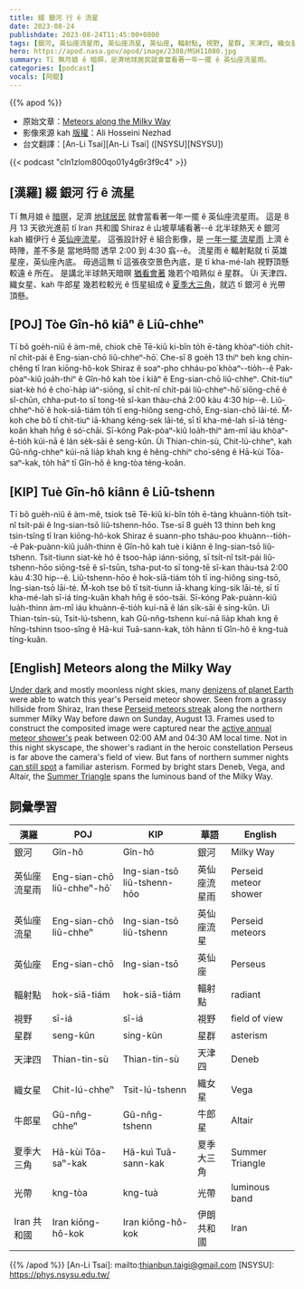 ```yaml
---
title: 綴 銀河 行 ê 流星
date: 2023-08-24
publishdate: 2023-08-24T11:45:00+0800
tags: [銀河, 英仙座流星雨, 英仙座流星, 英仙座, 輻射點, 視野, 星群, 天津四, 織女星, 牛郎星, 夏季大三角, 光帶, Iran 共和國]
hero: https://apod.nasa.gov/apod/image/2308/MSH11080.jpg
summary: Tī 無月娘 ê 暗暝，足濟地球居民就會當看著一年一擺 ê 英仙座流星雨。
categories: [podcast]
vocals: [阿錕]
---
```


{{% apod %}}

- 原始文章：[Meteors along the Milky Way](https://apod.nasa.gov/apod/ap230824.html)
- 影像來源 kah [版權][copyright]：Ali Hosseini Nezhad
- 台文翻譯：[An-Li Tsai][An-Li Tsai] ([NSYSU][NSYSU])

{{< podcast "cln1zlom800qo01y4g6r3f9c4" >}}

## [漢羅] 綴 銀河 行 ê 流星
Tī 無月娘 ê [暗暝][Under dark]，足濟 [地球居民][denizens of planet Earth] 就會當看著一年一擺 ê 英仙座流星雨。
這是 8 月 13 天欲光進前 tī Iran 共和國 Shiraz ê 山坡草埔看著--ê 北半球熱天 ê 銀河 kah 綴伊行 ê [英仙座流星][Perseid meteors streak]。
這張設計好 ê 組合影像，是 [一年一擺 流星雨][active annual meteor shower's] 上濟 ê 時陣，差不多是 當地時間 透早 2:00 到 4:30 翕--ê。
流星雨 ê 輻射點就 tī 英雄星座，英仙座內底。
毋過這無 tī 這張夜空景色內底，是 tī kha-mé-lah 視野頂懸較遠 ê 所在。
是講北半球熱天暗暝 [猶看會著][can still spot] 幾若个咱熟似 ê 星群。
Ùi 天津四、織女星、kah 牛郎星 幾若粒較光 ê 恆星組成 ê [夏季大三角][Summer Triangle]，就迒 tī 銀河 ê 光帶 頂懸。

## [POJ] Tòe Gîn-hô kiâⁿ ê Liû-chheⁿ
Tī bô goe̍h-niû ê àm-mê, chiok chē Tē-kiû ki-bîn to̍h ē-tàng khòaⁿ-tio̍h chi̍t-nî chi̍t-pái ê Eng-sian-chō liû-chheⁿ-hō͘.
Che-sī 8 goe̍h 13 thiⁿ beh kng chìn-chêng tī Iran kiōng-hô-kok Shiraz ê soaⁿ-pho chháu-po͘ khòaⁿ--tio̍h--ê Pak-pòaⁿ-kiû joa̍h-thiⁿ ê Gîn-hô kah tòe i kiâⁿ ê Eng-sian-chō liû-chheⁿ.
Chit-tiuⁿ siat-kè hó ê cho͘-ha̍p iáⁿ-siōng, sī chi̍t-nî chi̍t-pái liû-chheⁿ-hō͘ siōng-chē ê sî-chūn, chha-put-to sī tong-tē sî-kan thàu-chá 2:00 kàu 4:30 hip--ê.
Liû-chheⁿ-hō͘ ê hok-siā-tiám to̍h tī eng-hiông seng-chō, Eng-sian-chō lāi-té.
M̄-koh che bô tī chit-tiuⁿ iā-khang kéng-sek lāi-té, sī tī kha-mé-lah sī-iá téng-koân khah hn̄g ê só͘-chāi.
Sī-kóng Pak-pòaⁿ-kiû loa̍h-thiⁿ àm-mî iáu khòaⁿ-ē-tio̍h kúi-nā ê lán se̍k-sāi ê seng-kûn.
Ùi Thian-chin-sù, Chit-lú-chheⁿ, kah Gû-nn̂g-chheⁿ kúi-nā lia̍p khah kng ê hêng-chhiⁿ cho͘-sêng ê Hā-kùi Tōa-saⁿ-kak, to̍h hāⁿ tī Gîn-hô ê kng-tòa téng-koân.

## [KIP] Tuè Gîn-hô kiânn ê Liû-tshenn
Tī bô gue̍h-niû ê àm-mê, tsiok tsē Tē-kiû ki-bîn to̍h ē-tàng khuànn-tio̍h tsi̍t-nî tsi̍t-pái ê Ing-sian-tsō liû-tshenn-hōo.
Tse-sī 8 gue̍h 13 thinn beh kng tsìn-tsîng tī Iran kiōng-hô-kok Shiraz ê suann-pho tsháu-poo khuànn--tio̍h--ê Pak-puànn-kiû jua̍h-thinn ê Gîn-hô kah tuè i kiânn ê Ing-sian-tsō liû-tshenn.
Tsit-tiunn siat-kè hó ê tsoo-ha̍p iánn-siōng, sī tsi̍t-nî tsi̍t-pái liû-tshenn-hōo siōng-tsē ê sî-tsūn, tsha-put-to sī tong-tē sî-kan thàu-tsá 2:00 kàu 4:30 hip--ê.
Liû-tshenn-hōo ê hok-siā-tiám to̍h tī ing-hiông sing-tsō, Ing-sian-tsō lāi-té.
M̄-koh tse bô tī tsit-tiunn iā-khang kíng-sik lāi-té, sī tī kha-mé-lah sī-iá tíng-kuân khah hn̄g ê sóo-tsāi.
Sī-kóng Pak-puànn-kiû lua̍h-thinn àm-mî iáu khuànn-ē-tio̍h kuí-nā ê lán si̍k-sāi ê sing-kûn.
Uì Thian-tsin-sù, Tsit-lú-tshenn, kah Gû-nn̂g-tshenn kuí-nā lia̍p khah kng ê hîng-tshinn tsoo-sîng ê Hā-kuì Tuā-sann-kak, to̍h hānn tī Gîn-hô ê kng-tuà tíng-kuân.

## [English] Meteors along the Milky Way
[Under dark][Under dark] and mostly moonless night skies, many [denizens of planet Earth][denizens of planet Earth] were able to watch this year's Perseid meteor shower.
Seen from a grassy hillside from Shiraz, Iran these [Perseid meteors streak][Perseid meteors streak] along the northern summer Milky Way before dawn on Sunday, August 13.
Frames used to construct the composited image were captured near the [active annual meteor shower's][active annual meteor shower's] peak between 02:00 AM and 04:30 AM local time.
Not in this night skyscape, the shower's radiant in the heroic constellation Perseus is far above the camera's field of view.
But fans of northern summer nights [can still spot][can still spot] a familiar asterism.
Formed by bright stars Deneb, Vega, and Altair, the [Summer Triangle][Summer Triangle] spans the luminous band of the Milky Way.

## 詞彙學習

|漢羅|POJ|KIP|華語|English|
|-|-|-|-|-|
|銀河|Gîn-hô|Gîn-hô|銀河|Milky Way|
|英仙座流星雨|Eng-sian-chō liû-chheⁿ-hō͘|Ing-sian-tsō liû-tshenn-hōo|英仙座流星雨|Perseid meteor shower|
|英仙座流星|Eng-sian-chō liû-chheⁿ|Ing-sian-tsō liû-tshenn|英仙座流星|Perseid meteors|
|英仙座|Eng-sian-chō|Ing-sian-tsō|英仙座|Perseus|
|輻射點|hok-siā-tiám|hok-siā-tiám|輻射點|radiant|
|視野|sī-iá|sī-iá|視野|field of view|
|星群|seng-kûn|sing-kûn|星群|asterism|
|天津四|Thian-tin-sù|Thian-tin-sù|天津四|Deneb|
|織女星|Chit-lú-chheⁿ|Tsit-lú-tshenn|織女星|Vega|
|牛郎星|Gû-nn̂g-chheⁿ|Gû-nn̂g-tshenn|牛郎星|Altair|
|夏季大三角|Hā-kùi Tōa-saⁿ-kak|Hā-kuì Tuā-sann-kak|夏季大三角|Summer Triangle|
|光帶|kng-tòa|kng-tuà|光帶|luminous band|
|Iran 共和國|Iran kiōng-hô-kok|Iran kiōng-hô-kok|伊朗共和國|Iran|

{{% /apod %}}
[An-Li Tsai]: mailto:thianbun.taigi@gmail.com
[NSYSU]: https://phys.nsysu.edu.tw/

[copyright]: https://apod.nasa.gov/apod/fap/lib/about_apod.html#srapply
[License]: https://creativecommons.org/licenses/by/2.0/

[Under dark]:https://apod.nasa.gov/apod/ap130810.html
[denizens of planet Earth]:https://apod.nasa.gov/apod/ap190815.html
[Perseid meteors streak]:https://www.facebook.com/media/set/?set=a.278469731548278&type=3
[active annual meteor shower's]:https://solarsystem.nasa.gov/asteroids-comets-and-meteors/meteors-and-meteorites/perseids/in-depth/
[can still spot]:https://apod.nasa.gov/apod/image/2308/MSH21080.jpg
[Summer Triangle]:https://apod.nasa.gov/apod/ap150627.html
